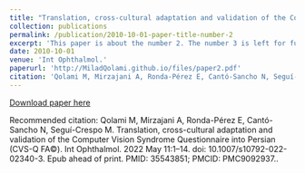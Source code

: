 ```yaml
---
title: "Translation, cross-cultural adaptation and validation of the Computer Vision Syndrome Questionnaire into Persian (CVS-Q FA ©)"
collection: publications
permalink: /publication/2010-10-01-paper-title-number-2
excerpt: 'This paper is about the number 2. The number 3 is left for future work.'
date: 2010-10-01
venue: 'Int Ophthalmol.'
paperurl: 'http://MiladQolami.github.io/files/paper2.pdf'
citation: 'Qolami M, Mirzajani A, Ronda-Pérez E, Cantó-Sancho N, Seguí-Crespo M. Translation, cross-cultural adaptation and validation of the Computer Vision Syndrome Questionnaire into Persian (CVS-Q FA©). Int Ophthalmol. 2022 May 11:1–14. doi: 10.1007/s10792-022-02340-3. Epub ahead of print. PMID: 35543851; PMCID: PMC9092937.'
---
```


[Download paper here](http://MiladQolami.github.io/files/paper2.pdf)

Recommended citation: Qolami M, Mirzajani A, Ronda-Pérez E, Cantó-Sancho N, Seguí-Crespo M. Translation, cross-cultural adaptation and validation of the Computer Vision Syndrome Questionnaire into Persian (CVS-Q FA©). Int Ophthalmol. 2022 May 11:1–14. doi: 10.1007/s10792-022-02340-3. Epub ahead of print. PMID: 35543851; PMCID: PMC9092937..